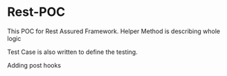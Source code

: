 # Rest-POC
This POC for Rest Assured Framework.
Helper Method is describing whole logic

Test Case is also written to define the testing.

Adding post hooks
